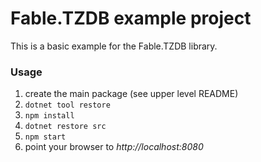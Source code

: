 # Fable.TZDB example project

This is a basic example for the Fable.TZDB library.

### Usage

1. create the main package (see upper level README)
1. ```dotnet tool restore```
1. ```npm install```
1. ```dotnet restore src```
1. ```npm start```
1. point your browser to _http://localhost:8080_

